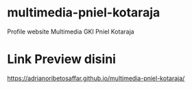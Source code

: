 # multimedia-pniel-kotaraja
Profile website Multimedia GKI Pniel Kotaraja

# Link Preview disini
https://adrianoribetosaffar.github.io/multimedia-pniel-kotaraja/